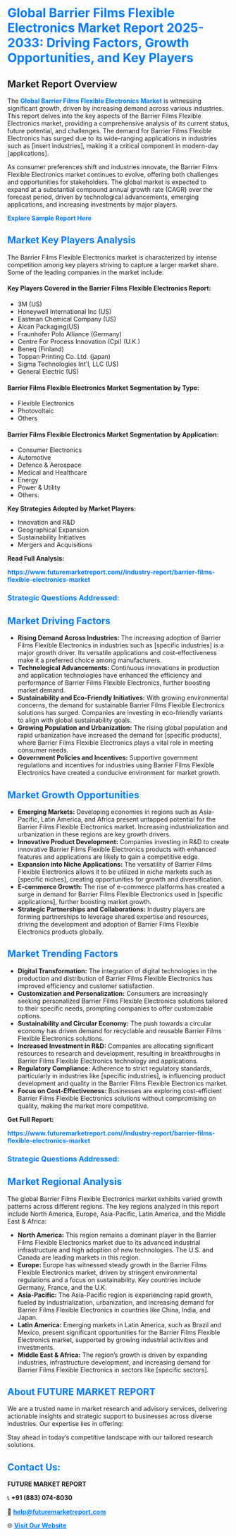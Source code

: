 <h1 style="color: #007BFF;">Global Barrier Films Flexible Electronics Market Report 2025-2033: Driving Factors, Growth Opportunities, and Key Players</h1>

<section id="overview">
<h2>Market Report Overview</h2>
<p>The <a href="https://www.futuremarketreport.com//industry-report/barrier-films-flexible-electronics-market" style="color: #007BFF; text-decoration: none;"><strong>Global Barrier Films Flexible Electronics Market</strong></a> is witnessing significant growth, driven by increasing demand across various industries. This report delves into the key aspects of the Barrier Films Flexible Electronics market, providing a comprehensive analysis of its current status, future potential, and challenges. The demand for Barrier Films Flexible Electronics has surged due to its wide-ranging applications in industries such as [insert industries], making it a critical component in modern-day [applications].</p>
<p>As consumer preferences shift and industries innovate, the Barrier Films Flexible Electronics market continues to evolve, offering both challenges and opportunities for stakeholders. The global market is expected to expand at a substantial compound annual growth rate (CAGR) over the forecast period, driven by technological advancements, emerging applications, and increasing investments by major players.</p>
</section>

<section id="overview">
<p><a href="https://www.futuremarketreport.com//request-sample/reportId=62502" style="color: #007BFF; text-decoration: none;"><strong>Explore Sample Report Here</strong></a></p>
</section>

<section id="key-players">
<h2 style="color: #007BFF;">Market Key Players Analysis</h2>
<p>The Barrier Films Flexible Electronics market is characterized by intense competition among key players striving to capture a larger market share. Some of the leading companies in the market include:</p>
<h4>Key Players Covered in the Barrier Films Flexible Electronics Report:</h4>
<ul><li>3M (US)</li><li>Honeywell International Inc (US)</li><li>Eastman Chemical Company (US)</li><li>Alcan Packaging(US)</li><li>Fraunhofer Polo Alliance (Germany)</li><li>Centre For Process Innovation (Cpi) (U.K.)</li><li>Beneq (Finland)</li><li>Toppan Printing Co. Ltd. (japan)</li><li>Sigma Technologies Int&#039;l, LLC (US)</li><li>General Electric (US)</li></ul>
<h4>Barrier Films Flexible Electronics Market Segmentation by Type:</h4>
<ul><li>Flexible Electronics</li><li>Photovoltaic</li><li>Others</li></ul>

<h4>Barrier Films Flexible Electronics Market Segmentation by Application:</h4>
<ul><li>Consumer Electronics</li><li>Automotive</li><li>Defence &amp; Aerospace</li><li>Medical and Healthcare</li><li>Energy</li><li>Power &amp; Utility</li><li>Others.</li></ul>
<p><strong>Key Strategies Adopted by Market Players:</strong></p>
<ul>
<li>Innovation and R&D</li>
<li>Geographical Expansion</li>
<li>Sustainability Initiatives</li>
<li>Mergers and Acquisitions</li>
</ul>
</section>

<section>
<p><strong>Read Full Analysis: </strong></p><a href="https://www.futuremarketreport.com//industry-report/barrier-films-flexible-electronics-market" style="color: #007BFF; text-decoration: none;"><strong>https://www.futuremarketreport.com//industry-report/barrier-films-flexible-electronics-market</strong></a>
<h3 style="color: #007BFF;">Strategic Questions Addressed:</h3>
</section>

<section id="driving-factors">
<h2 style="color: #007BFF;">Market Driving Factors</h2>
<ul>
<li><strong>Rising Demand Across Industries:</strong> The increasing adoption of Barrier Films Flexible Electronics in industries such as [specific industries] is a major growth driver. Its versatile applications and cost-effectiveness make it a preferred choice among manufacturers.</li>
<li><strong>Technological Advancements:</strong> Continuous innovations in production and application technologies have enhanced the efficiency and performance of Barrier Films Flexible Electronics, further boosting market demand.</li>
<li><strong>Sustainability and Eco-Friendly Initiatives:</strong> With growing environmental concerns, the demand for sustainable Barrier Films Flexible Electronics solutions has surged. Companies are investing in eco-friendly variants to align with global sustainability goals.</li>
<li><strong>Growing Population and Urbanization:</strong> The rising global population and rapid urbanization have increased the demand for [specific products], where Barrier Films Flexible Electronics plays a vital role in meeting consumer needs.</li>
<li><strong>Government Policies and Incentives:</strong> Supportive government regulations and incentives for industries using Barrier Films Flexible Electronics have created a conducive environment for market growth.</li>
</ul>
</section>

<section id="growth-opportunities">
<h2 style="color: #007BFF;">Market Growth Opportunities</h2>
<ul>
<li><strong>Emerging Markets:</strong> Developing economies in regions such as Asia-Pacific, Latin America, and Africa present untapped potential for the Barrier Films Flexible Electronics market. Increasing industrialization and urbanization in these regions are key growth drivers.</li>
<li><strong>Innovative Product Development:</strong> Companies investing in R&D to create innovative Barrier Films Flexible Electronics products with enhanced features and applications are likely to gain a competitive edge.</li>
<li><strong>Expansion into Niche Applications:</strong> The versatility of Barrier Films Flexible Electronics allows it to be utilized in niche markets such as [specific niches], creating opportunities for growth and diversification.</li>
<li><strong>E-commerce Growth:</strong> The rise of e-commerce platforms has created a surge in demand for Barrier Films Flexible Electronics used in [specific applications], further boosting market growth.</li>
<li><strong>Strategic Partnerships and Collaborations:</strong> Industry players are forming partnerships to leverage shared expertise and resources, driving the development and adoption of Barrier Films Flexible Electronics products globally.</li>
</ul>
</section>

<section id="trending-factors">
<h2 style="color: #007BFF;">Market Trending Factors</h2>
<ul>
<li><strong>Digital Transformation:</strong> The integration of digital technologies in the production and distribution of Barrier Films Flexible Electronics has improved efficiency and customer satisfaction.</li>
<li><strong>Customization and Personalization:</strong> Consumers are increasingly seeking personalized Barrier Films Flexible Electronics solutions tailored to their specific needs, prompting companies to offer customizable options.</li>
<li><strong>Sustainability and Circular Economy:</strong> The push towards a circular economy has driven demand for recyclable and reusable Barrier Films Flexible Electronics solutions.</li>
<li><strong>Increased Investment in R&D:</strong> Companies are allocating significant resources to research and development, resulting in breakthroughs in Barrier Films Flexible Electronics technology and applications.</li>
<li><strong>Regulatory Compliance:</strong> Adherence to strict regulatory standards, particularly in industries like [specific industries], is influencing product development and quality in the Barrier Films Flexible Electronics market.</li>
<li><strong>Focus on Cost-Effectiveness:</strong> Businesses are exploring cost-efficient Barrier Films Flexible Electronics solutions without compromising on quality, making the market more competitive.</li>
</ul>
</section>

<section>
<p><strong>Get Full Report: </strong></p><a href="https://www.futuremarketreport.com//industry-report/barrier-films-flexible-electronics-market" style="color: #007BFF; text-decoration: none;"><strong>https://www.futuremarketreport.com//industry-report/barrier-films-flexible-electronics-market</strong></a>
<h3 style="color: #007BFF;">Strategic Questions Addressed:</h3>
</section>


<section id="regional-analysis">
<h2 style="color: #007BFF;">Market Regional Analysis</h2>
<p>The global Barrier Films Flexible Electronics market exhibits varied growth patterns across different regions. The key regions analyzed in this report include North America, Europe, Asia-Pacific, Latin America, and the Middle East & Africa:</p>
<ul>
<li><strong>North America:</strong> This region remains a dominant player in the Barrier Films Flexible Electronics market due to its advanced industrial infrastructure and high adoption of new technologies. The U.S. and Canada are leading markets in this region.</li>
<li><strong>Europe:</strong> Europe has witnessed steady growth in the Barrier Films Flexible Electronics market, driven by stringent environmental regulations and a focus on sustainability. Key countries include Germany, France, and the U.K.</li>
<li><strong>Asia-Pacific:</strong> The Asia-Pacific region is experiencing rapid growth, fueled by industrialization, urbanization, and increasing demand for Barrier Films Flexible Electronics in countries like China, India, and Japan.</li>
<li><strong>Latin America:</strong> Emerging markets in Latin America, such as Brazil and Mexico, present significant opportunities for the Barrier Films Flexible Electronics market, supported by growing industrial activities and investments.</li>
<li><strong>Middle East & Africa:</strong> The region’s growth is driven by expanding industries, infrastructure development, and increasing demand for Barrier Films Flexible Electronics in sectors like [specific sectors].</li>
</ul>
</section>

<footer>
<h2 style="color: #007BFF;">About FUTURE MARKET REPORT</h2>
<p>We are a trusted name in market research and advisory services, delivering actionable insights and strategic support to businesses across diverse industries. Our expertise lies in offering:</p>

<p>Stay ahead in today’s competitive landscape with our tailored research solutions.</p>

<h2 style="color: #007BFF;">Contact Us:</h2>
<p><strong>FUTURE MARKET REPORT</strong></p>
<p>📞 <strong>+91 (883) 074-8030</strong></p>
<p>📧 <strong><a href="mailto:help@futuremarketreport.com" style="color: #007BFF;">help@futuremarketreport.com</a></strong></p>
<p>🌐 <strong><a href="https://www.futuremarketreport.com/" style="color: #007BFF;">Visit Our Website</a></strong></p>
</footer>